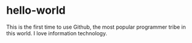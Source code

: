 # hello-world
This is the first time to use Github, the most popular programmer tribe in this world.
I love information technology.
